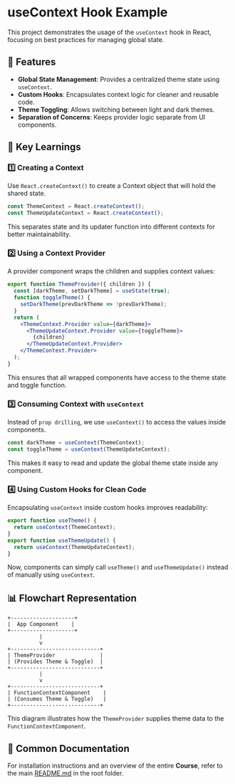# useContext Hook Example

This project demonstrates the usage of the `useContext` hook in React, focusing on best practices for managing global state.

## 📌 Features

- **Global State Management**: Provides a centralized theme state using `useContext`.
- **Custom Hooks**: Encapsulates context logic for cleaner and reusable code.
- **Theme Toggling**: Allows switching between light and dark themes.
- **Separation of Concerns**: Keeps provider logic separate from UI components.

## 🔹 Key Learnings

### 1️⃣ Creating a Context
Use `React.createContext()` to create a Context object that will hold the shared state.
```jsx
const ThemeContext = React.createContext();
const ThemeUpdateContext = React.createContext();
```
This separates state and its updater function into different contexts for better maintainability.

### 2️⃣ Using a Context Provider
A provider component wraps the children and supplies context values:
```jsx
export function ThemeProvider({ children }) {
  const [darkTheme, setDarkTheme] = useState(true);
  function toggleTheme() {
    setDarkTheme(prevDarkTheme => !prevDarkTheme);
  }
  return (
    <ThemeContext.Provider value={darkTheme}>
      <ThemeUpdateContext.Provider value={toggleTheme}>
        {children}
      </ThemeUpdateContext.Provider>
    </ThemeContext.Provider>
  );
}
```
This ensures that all wrapped components have access to the theme state and toggle function.

### 3️⃣ Consuming Context with `useContext`
Instead of `prop drilling`, we use `useContext()` to access the values inside components.
```jsx
const darkTheme = useContext(ThemeContext);
const toggleTheme = useContext(ThemeUpdateContext);
```
This makes it easy to read and update the global theme state inside any component.

### 4️⃣ Using Custom Hooks for Clean Code
Encapsulating `useContext` inside custom hooks improves readability:
```jsx
export function useTheme() {
  return useContext(ThemeContext);
}
export function useThemeUpdate() {
  return useContext(ThemeUpdateContext);
}
```
Now, components can simply call `useTheme()` and `useThemeUpdate()` instead of manually using `useContext`.

## 📊 Flowchart Representation

```plaintext
+--------------------+
|  App Component    |
+--------------------+
          |
          v
+----------------------------+
| ThemeProvider              |
| (Provides Theme & Toggle)  |
+----------------------------+
          |
          v
+----------------------------+
| FunctionContextComponent    |
| (Consumes Theme & Toggle)   |
+----------------------------+
```

This diagram illustrates how the `ThemeProvider` supplies theme data to the `FunctionContextComponent`.

## 📄 Common Documentation
For installation instructions and an overview of the entire **Course**, refer to the main [README.md](../README.md) in the root folder.

